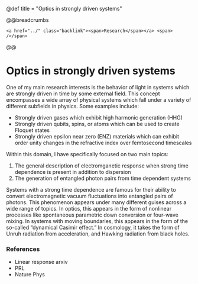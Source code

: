 @def title = "Optics in strongly driven systems"

@@breadcrumbs
~~~
<a href="../" class="backlink"><span>Research</span></a> <span> /</span>
~~~
@@

# Optics in strongly driven systems
One of my main research interests is the behavior of light in systems which are strongly driven in time by some external field. This concept encompasses a wide array of physical systems which fall under a variety of different subfields in physics. Some examples include:

- Strongly driven gases which exhibit high harmonic generation (HHG)
- Strongly driven qubits, spins, or atoms which can be used to create Floquet states
- Strongly driven epsilon near zero (ENZ) materials which can exhibit order unity changes in the refractive index over femtosecond timescales

Within this domain, I have specifically focused on two main topics:

1. The general description of electromganetic response when strong time dependence is present in addition to dispersion
2. The generation of entangled photon pairs from time dependent systems

Systems with a strong time dependence are famous for their ability to convert electromagnetic vacuum fluctuations into entangled pairs of photons. This phenomenon appears under many different guises across a wide range of topics. In optics, this appears in the form of nonlinear processes like spontaneous parametric down conversion or four-wave mixing. In systems with moving boundaries, this appears in the form of the so-called “dynamical Casimir effect.” In cosmology, it takes the form of Unruh radiation from acceleration, and Hawking radiation from black holes.

### References
- Linear response arxiv
- PRL
- Nature Phys